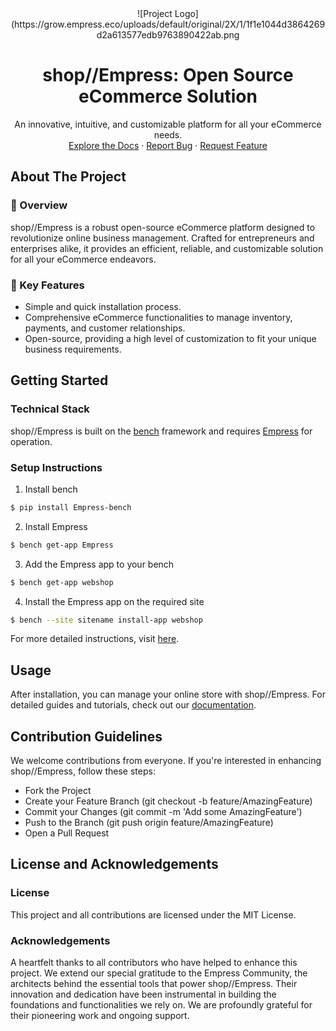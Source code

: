 <div align="center">
![Project Logo](https://grow.empress.eco/uploads/default/original/2X/1/1f1e1044d3864269d2a613577edb9763890422ab.png
<h1 align="center">shop//Empress: Open Source eCommerce Solution</h1>
<p align="center">
An innovative, intuitive, and customizable platform for all your eCommerce needs.
<br />
<a href="https://grow.empress.eco/">Explore the Docs</a>
·
<a href="https://github.com/empress-eco/shop/issues">Report Bug</a>
·
<a href="https://github.com/empress-eco/shop/issues/new">Request Feature</a>
</p>
</div>

## About The Project

### 📖 Overview
shop//Empress is a robust open-source eCommerce platform designed to revolutionize online business management. Crafted for entrepreneurs and enterprises alike, it provides an efficient, reliable, and customizable solution for all your eCommerce endeavors.

### 🌟 Key Features
- Simple and quick installation process.
- Comprehensive eCommerce functionalities to manage inventory, payments, and customer relationships.
- Open-source, providing a high level of customization to fit your unique business requirements.

## Getting Started

### Technical Stack
shop//Empress is built on the [bench](https://github.com/Empress/bench) framework and requires [Empress](https://github.com/Empress/bench#installation) for operation.

### Setup Instructions
1. Install bench
```sh
$ pip install Empress-bench
```
2. Install Empress
```sh
$ bench get-app Empress
```
3. Add the Empress app to your bench
```sh
$ bench get-app webshop
```
4. Install the Empress app on the required site
```sh
$ bench --site sitename install-app webshop
```
For more detailed instructions, visit [here](https://github.com/empress-eco/shop.git).

## Usage
After installation, you can manage your online store with shop//Empress. For detailed guides and tutorials, check out our [documentation](https://grow.empress.eco/).

## Contribution Guidelines
We welcome contributions from everyone. If you're interested in enhancing shop//Empress, follow these steps:
- Fork the Project
- Create your Feature Branch (git checkout -b feature/AmazingFeature)
- Commit your Changes (git commit -m 'Add some AmazingFeature')
- Push to the Branch (git push origin feature/AmazingFeature)
- Open a Pull Request

## License and Acknowledgements

### License
This project and all contributions are licensed under the MIT License.

### Acknowledgements
A heartfelt thanks to all contributors who have helped to enhance this project. We extend our special gratitude to the Empress Community, the architects behind the essential tools that power shop//Empress. Their innovation and dedication have been instrumental in building the foundations and functionalities we rely on. We are profoundly grateful for their pioneering work and ongoing support.